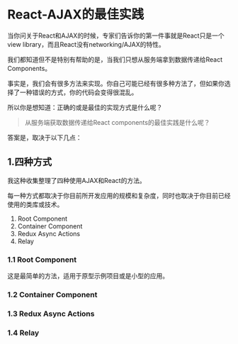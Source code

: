 # React-AJAX的最佳实践

当你问关于React和AJAX的时候，专家们告诉你的第一件事就是React只是一个view library，而且React没有networking/AJAX的特性。

我们都知道但不是特别有帮助的是，当我们只想从服务端拿到数据传递给React Components。

事实是，我们会有很多方法来实现。你自己可能已经有很多种方法了，但如果你选择了一种错误的方式，你的代码会变得很混乱。

所以你是想知道：正确的或是最佳的实现方式是什么呢？


> 从服务端获取数据传递给React components的最佳实践是什么呢？

答案是，取决于以下几点：

## 1.四种方式

我这种收集整理了四种使用AJAX和React的方法。

每一种方式都取决于你目前所开发应用的规模和复杂度，同时也取决于你目前已经使用的类库或技术。

1. Root Component
2. Container Component
3. Redux Async Actions
4. Relay

### 1.1 Root Component

这是最简单的方法，适用于原型示例项目或是小型的应用。


### 1.2 Container Component

### 1.3 Redux Async Actions

### 1.4 Relay

